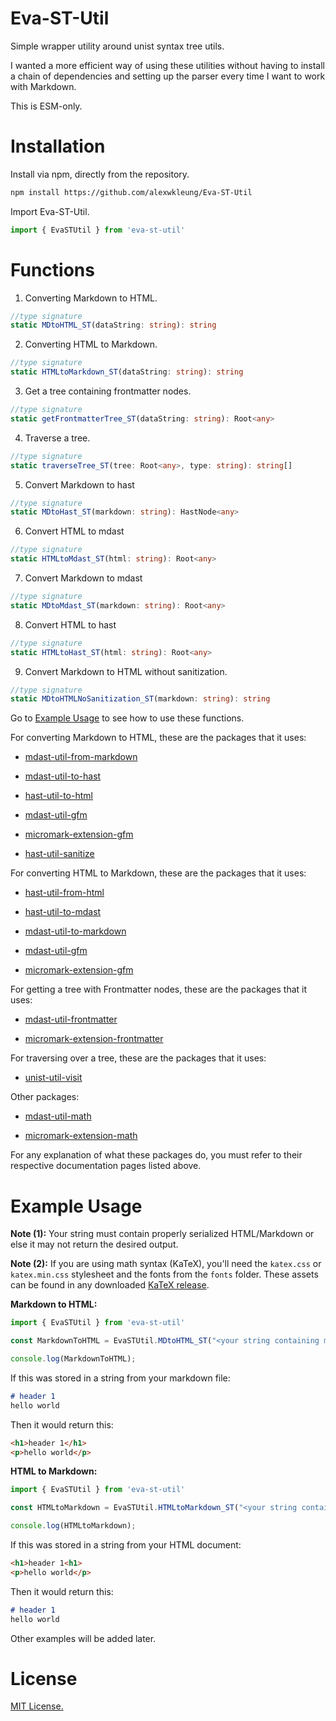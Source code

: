 # Eva-ST-Util

Simple wrapper utility around unist syntax tree utils.

I wanted a more efficient way of using these utilities without having to install a chain of dependencies and setting up the parser every time I want to work with Markdown.

This is ESM-only.

# Installation

Install via npm, directly from the repository.

```bash
npm install https://github.com/alexwkleung/Eva-ST-Util
```

Import Eva-ST-Util.

```typescript
import { EvaSTUtil } from 'eva-st-util'
```

# Functions

1. Converting Markdown to HTML.

```typescript
//type signature
static MDtoHTML_ST(dataString: string): string
```

2. Converting HTML to Markdown.

```typescript
//type signature
static HTMLtoMarkdown_ST(dataString: string): string
```

3. Get a tree containing frontmatter nodes.

```typescript
//type signature
static getFrontmatterTree_ST(dataString: string): Root<any>
```

4. Traverse a tree.

```typescript
//type signature
static traverseTree_ST(tree: Root<any>, type: string): string[]
```

5. Convert Markdown to hast 

```typescript
//type signature
static MDtoHast_ST(markdown: string): HastNode<any>
```

6. Convert HTML to mdast

```typescript
//type signature
static HTMLtoMdast_ST(html: string): Root<any>
```

7. Convert Markdown to mdast 

```typescript
//type signature
static MDtoMdast_ST(markdown: string): Root<any>
```

8. Convert HTML to hast

```typescript
//type signature
static HTMLtoHast_ST(html: string): Root<any>
```

9. Convert Markdown to HTML without sanitization.

```typescript
//type signature
static MDtoHTMLNoSanitization_ST(markdown: string): string
```

Go to [Example Usage](#example-usage) to see how to use these functions.

For converting Markdown to HTML, these are the packages that it uses:

- [mdast-util-from-markdown](https://github.com/syntax-tree/mdast-util-from-markdown)

- [mdast-util-to-hast](https://github.com/syntax-tree/mdast-util-to-hast)

- [hast-util-to-html](https://github.com/syntax-tree/hast-util-to-html)

- [mdast-util-gfm](https://github.com/syntax-tree/mdast-util-gfm)

- [micromark-extension-gfm](https://github.com/micromark/micromark-extension-gfm)

- [hast-util-sanitize](https://github.com/syntax-tree/hast-util-sanitize)

For converting HTML to Markdown, these are the packages that it uses:

- [hast-util-from-html](https://github.com/syntax-tree/hast-util-from-html)

- [hast-util-to-mdast](https://github.com/syntax-tree/hast-util-to-mdast)

- [mdast-util-to-markdown](https://github.com/syntax-tree/mdast-util-to-markdown)

- [mdast-util-gfm](https://github.com/syntax-tree/mdast-util-gfm)

- [micromark-extension-gfm](https://github.com/micromark/micromark-extension-gfm)

For getting a tree with Frontmatter nodes, these are the packages that it uses:

- [mdast-util-frontmatter](https://github.com/syntax-tree/mdast-util-frontmatter)

- [micromark-extension-frontmatter](https://github.com/micromark/micromark-extension-frontmatter)

For traversing over a tree, these are the packages that it uses:

- [unist-util-visit](https://github.com/syntax-tree/unist-util-visit)

Other packages:

- [mdast-util-math](https://github.com/syntax-tree/mdast-util-math)

- [micromark-extension-math](https://github.com/micromark/micromark-extension-math)

For any explanation of what these packages do, you must refer to their respective documentation pages listed above.

# Example Usage 

**Note (1):** Your string must contain properly serialized HTML/Markdown or else it may not return the desired output.

**Note (2):** If you are using math syntax (KaTeX), you'll need the `katex.css` or `katex.min.css` stylesheet and the fonts from the `fonts` folder. These assets can be found in any downloaded [KaTeX release](https://github.com/KaTeX/KaTeX/releases).

**Markdown to HTML:**

```typescript
import { EvaSTUtil } from 'eva-st-util'

const MarkdownToHTML = EvaSTUtil.MDtoHTML_ST("<your string containing markdown>");

console.log(MarkdownToHTML);
```

If this was stored in a string from your markdown file:

```markdown
# header 1
hello world
```

Then it would return this:

```html
<h1>header 1</h1>
<p>hello world</p>
```

**HTML to Markdown:**

```typescript
import { EvaSTUtil } from 'eva-st-util'

const HTMLtoMarkdown = EvaSTUtil.HTMLtoMarkdown_ST("<your string containing html nodes>");

console.log(HTMLtoMarkdown);
```

If this was stored in a string from your HTML document:

```html
<h1>header 1<h1>
<p>hello world</p>
```

Then it would return this:

```markdown
# header 1
hello world
```

Other examples will be added later.

# License 

[MIT License.](https://github.com/alexwkleung/Eva-ST-Util/blob/main/LICENSE)